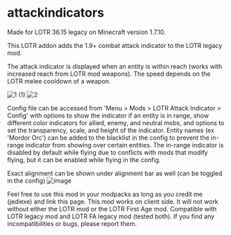 # attackindicators
Made for LOTR 36.15 legacy on Minecraft version 1.7.10.

This LOTR addon adds the 1.9+ combat attack indicator to the LOTR legacy mod.

The attack indicator is displayed when an entity is within reach (works with increased reach from LOTR mod weapons). The speed depends on the LOTR melee cooldown of a weapon.

![1 (1)](https://user-images.githubusercontent.com/47288669/200147593-f6e6a8d9-53c8-43d3-89e4-203d7d2c53e3.gif)
![2](https://user-images.githubusercontent.com/47288669/200147598-f677aa8d-0635-4517-87ed-49a1913395d2.gif)


Config file can be accessed from 'Menu > Mods > LOTR Attack Indicator > Config' with options to show the indicator if an entity is in range, show different color indicators for allied, enemy, and neutral mobs, and options to set the transparency, scale, and height of the indicator. Entity names (ex 'Mordor Orc') can be added to the blacklist in the config to prevent the in-range indicator from showing over certain entities. The in-range indicator is disabled by default while flying due to conflicts with mods that modify flying, but it can be enabled while flying in the config.

Exact alignment can be shown under alignment bar as well (can be toggled in the config)
![image](https://github.com/Jedibrine/attackindicators/assets/47288669/455d0a77-fca6-4042-83b6-4eb7b15722de)


Feel free to use this mod in your modpacks as long as you credit me (jediexe) and link this page. This mod works on client side. It will not work without either the LOTR mod or the LOTR First Age mod. Compatible with LOTR legacy mod and LOTR FA legacy mod (tested both). If you find any incompatibilities or bugs, please report them.
